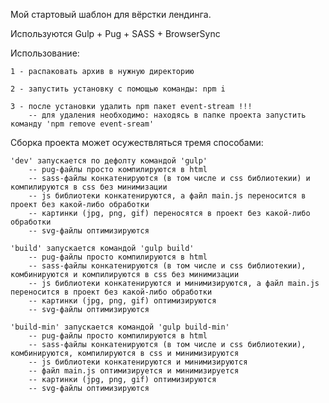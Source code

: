 Мой стартовый шаблон для вёрстки лендинга.  

Используются Gulp + Pug + SАSS + BrowserSync

Использование:

	1 - распаковать архив в нужную директорию

	2 - запустить установку с помощью команды: npm i

	3 - после установки удалить npm пакет event-stream !!!
		-- для удаления необходимо: находясь в папке проекта запустить команду 'npm remove event-sream'

	
Сборка проекта может осужествляться тремя способами:

	'dev' запускается по дефолту командой 'gulp'
		-- pug-файлы просто компилируются в html
		-- sass-файлы конкатенируются (в том числе и css библиотекии) и компилируются в css без минимизации
		-- js библиотеки конкатенируются, а файл main.js переносится в проект без какой-либо обработки
		-- картинки (jpg, png, gif) переносятся в проект без какой-либо обработки
		-- svg-файлы оптимизируются

	'build' запускается командой 'gulp build'
		-- pug-файлы просто компилируются в html
		-- sass-файлы конкатенируются (в том числе и css библиотекии), комбинируются и компилируются в css без минимизации
		-- js библиотеки конкатенируются и минимизируются, а файл main.js переносится в проект без какой-либо обработки
		-- картинки (jpg, png, gif) оптимизируются
		-- svg-файлы оптимизируются

	'build-min' запускается командой 'gulp build-min'
		-- pug-файлы просто компилируются в html
		-- sass-файлы конкатенируются (в том числе и css библиотекии), комбинируются, компилируются в css и минимизируются
		-- js библиотеки конкатенируются и минимизируются
		-- файл main.js оптимизируется и минимизируется
		-- картинки (jpg, png, gif) оптимизируются
		-- svg-файлы оптимизируются